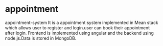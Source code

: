 # appointment
appointment-system
It is a appointment system implemented in Mean stack which allows user to register and login.user can book their appointment after login. 
Frontend is implemented using angular and the backend using node.js.Data is stored in MongoDB.
